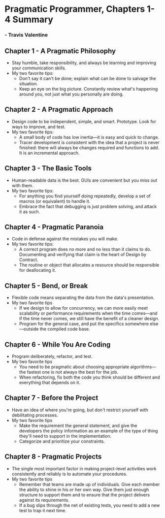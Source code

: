 # Pragmatic Programmer, Chapters 1-4 Summary
### - Travis Valentine

## Chapter 1 - A Pragmatic Philosophy

* Stay humble, take responsibility, and always be learning and improving your communication skills.
* My two favorite tips:
  * Don't say it can't be done; explain what can be done to salvage the situation.
  * Keep an eye on the big picture. Constantly review what's happening around you, not just what you personally are doing.

## Chapter 2 - A Pragmatic Approach

* Design code to be independent, simple, and smart. Prototype. Look for ways to improve, and test.
* My two favorite tips:
  * A small body of code has low inertia—it is easy and quick to change.
  * Tracer development is consistent with the idea that a project is never finished: there will always be changes required and functions to add. It is an incremental approach.

## Chapter 3 - The Basic Tools

* Human-readable data is the best. GUIs are convenient but you miss out with them.
* My two favorite tips:
  * For anything you find yourself doing repeatedly, develop a set of macros (or equivalent) to handle it.
  * Embrace the fact that debugging is just problem solving, and attack it as such.

## Chapter 4 - Pragmatic Paranoia

* Code in defense against the mistakes you will make.
* My two favorite tips:
  * A correct program does no more and no less than it claims to do. Documenting and verifying that claim is the heart of Design by Contract.
  * The routine or object that allocates a resource should be responsible for deallocating it.

## Chapter 5 - Bend, or Break

* Flexible code means separating the data from the data's presentation.
* My two favorite tips
  * If we design to allow for concurrency, we can more easily meet scalability or performance requirements when the time comes—and if the time never comes, we still have the benefit of a cleaner design.
  * Program for the general case, and put the specifics somewhere else—outside the compiled code base.

## Chapter 6 - While You Are Coding

* Program deliberately, refactor, and test.
* My two favorite tips
  * You need to be pragmatic about choosing appropriate algorithms—the fastest one is not always the best for the job.
  * When refactoring, fix both the code you think should be different and everything that depends on it.

## Chapter 7 - Before the Project

* Have an idea of where you're going, but don't restrict yourself with debilitating processes.
* My two favorite tips
  * Make the requirement the general statement, and give the developers the policy information as an example of the type of thing they'll need to support in the implementation.
  * Categorize and prioritize your constraints.

## Chapter 8 - Pragmatic Projects

* The single most important factor in making project-level activities work consistently and reliably is to automate your procedures.
* My two favorite tips
  * Remember that teams are made up of individuals. Give each member the ability to shine in his or her own way. Give them just enough structure to support them and to ensure that the project delivers against its requirements.
  * If a bug slips through the net of existing tests, you need to add a new test to trap it next time.